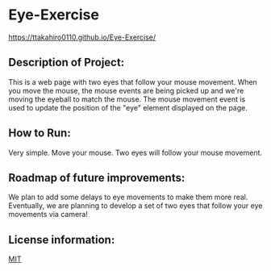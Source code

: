 # Eye-Exercise
https://ttakahiro0110.github.io/Eye-Exercise/

## Description of Project:
This is a web page with two eyes that follow your mouse movement. When you move the mouse, the mouse events are being picked up and we're moving the eyeball to match the mouse. The mouse movement event is used to update the position of the "eye" element displayed on the page.

## How to Run:
Very simple. Move your mouse. Two eyes will follow your mouse movement.

## Roadmap of future improvements:
We plan to add some delays to eye movements to make them more real. Eventually, we are planning to develop a set of two eyes that follow your eye movements via camera!

## License information:
[MIT](https://choosealicense.com/licenses/mit/)
